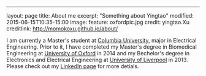 ---
layout: page
title: About me
excerpt: "Something about Yingtao"
modified: 2015-06-15T10:35-15:00
image:
  feature: oxfordpic.jpg
  credit: yingtao.Xu
  creditlink: http://momokoxu.github.io/about/

I am currently a Master's student at [Columbia University](http://www.columbia.edu), major in Electrical Engineering. Prior to it, I have completed my Master's degree in Biomedical Engineering at [University of Oxford](http://www.ox.ac.uk) in 2014 and my Bechelor's degree in Electronics and Electrical Engineering at [University of Liverpool](http://www.liv.ac.uk) in 2013.
Please check out my [LinkedIn page](https://www.linkedin.com/pub/yingtao-xu/77/726/25b) for more detials. 